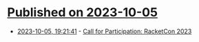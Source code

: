 # [Published on 2023-10-05](index.md)

* [2023-10-05, 19:21:41](https://lobste.rs/s/no8wp8/call_for_participation_racketcon_2023) - [Call for Participation: RacketCon 2023](https://racket.discourse.group/t/call-for-participation-racketcon-2023/2351)

